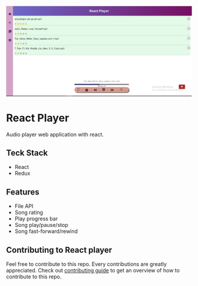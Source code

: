 <img src='https://github.com/Spatocode/react-player/blob/master/public/react-player.png' />

# React Player

Audio player web application with react.


## Teck Stack

* React
* Redux

## Features

* File API
* Song rating
* Play progress bar
* Song play/pause/stop
* Song fast-forward/rewind


## Contributing to React player

Feel free to contribute to this repo. Every contributions are greatly appreciated.
Check out [contributing guide](https://github.com/Spatocode/react-player/blob/master/CONTRIBUTING.md) to get an overview of how to contribute to this repo.
